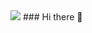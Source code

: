 <img src="https://capsule-render.vercel.app/api?type=waving&color=auto&height=200&section=header&text=CrabYG Github&fontSize=90" />
### Hi there 👋

<!--
**crabyg/crabyg** is a ✨ _special_ ✨ repository because its `README.md` (this file) appears on your GitHub profile.

Here are some ideas to get you started:

- 🔭 I’m currently working on ...
- 🌱 I’m currently learning ...
- 👯 I’m looking to collaborate on ...
- 🤔 I’m looking for help with ...
- 💬 Ask me about ...
- 📫 How to reach me: ...
- 😄 Pronouns: ...
- ⚡ Fun fact: ...
-->
